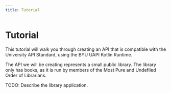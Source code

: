```yaml
---
title: Tutorial
---
```


# Tutorial

This tutorial will walk you through creating an API that is compatible with the University API Standard, using the
BYU UAPI Kotlin Runtime.

The API we will be creating represents a small public library.  The library only has books, as it is run by members
of the Most Pure and Undefiled Order of Librarians.

TODO: Describe the library application.

